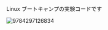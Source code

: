 Linux ブートキャンプの実験コードです

![9784297126834](https://github.com/pea-sys/linux-experiments/assets/49807271/7f80b90e-5a34-487d-8bb6-d976ac9abc86)
